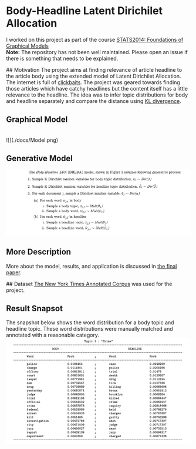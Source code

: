 # Body-Headline Latent Dirichilet Allocation

I worked on this project as part of the course [STATS2014: Foundations of Graphical Models](http://www.cs.columbia.edu/~blei/fogm/2014F/index.html)
<br>
<b>Note:</b> The repository has not been well maintained. Please open an issue if there is something that needs to be explained.
<br>

## Motivation
The project aims at finding relevance of article headline to the article body using the extended model of Latent Dirichilet Allocation. <br>
The internet is full of [clickbaits](https://en.wikipedia.org/wiki/Clickbait). The project was geared towards finding those articles which have catchy headlines but the content itself has a little relevance to the headline. The idea was to infer topic distributions for body and headline separately and compare the distance using [KL divergence](https://en.wikipedia.org/wiki/Kullback%E2%80%93Leibler_divergence).


## Graphical Model
<br>
![](./docs/Model.png)

## Generative Model
![](./docs/gen.png)

## More Description
More about the model, results, and application is discussed in [the final paper](./docs/main.pdf).

## Dataset
[The New York Times Annotated Corpus](https://catalog.ldc.upenn.edu/ldc2008t19) was used for the project.

## Result Snapsot
The snapshot below shows the word distribution for a body topic and headline topic. These word distributions were manually matched and annotated with a reasonable category.
<br>
![](./docs/results.png)
